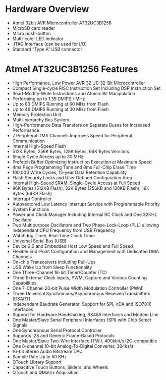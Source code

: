 # Hardware Overview
* Atmel 32bit AVR Microcontroller AT32UC3B1256
* MicroSD card reader
* Micro push-button
* Multi-color LED indicator
* JTAG Interface (can be used for I/O)
* Standard “Type A” USB connector

# Atmel AT32UC3B1256 Features
* High Performance, Low Power AVR 32 UC 32-Bit Microcontroller
* Compact Single-cycle RISC Instruction Set Including DSP Instruction Set
* Read-Modify-Write Instructions and Atomic Bit Manipulation
* Performing up to 1.39 DMIPS / MHz
* Up to 83 DMIPS Running at 60 MHz from Flash
* Up to 46 DMIPS Running at 30 MHz from Flash
* Memory Protection Unit
* Multi-hierarchy Bus System
* High-Performance Data Transfers on Separate Buses for Increased Performance
* 7 Peripheral DMA Channels Improves Speed for Peripheral Communication
* Internal High-Speed Flash
* 512K Bytes, 256K Bytes, 128K Bytes, 64K Bytes Versions
* Single Cycle Access up to 30 MHz
* Prefetch Buffer Optimizing Instruction Execution at Maximum Speed
* 4ms Page Programming Time and 8ms Full-Chip Erase Time
* 100,000 Write Cycles, 15-year Data Retention Capability
* Flash Security Locks and User Defined Configuration Area
* Internal High-Speed SRAM, Single-Cycle Access at Full Speed
* 96K Bytes (512KB Flash), 32K Bytes (256KB and 128KB Flash), 16K Bytes (64KB Flash)
* Interrupt Controller
* Autovectored Low Latency Interrupt Service with Programmable Priority
* System Functions
* Power and Clock Manager Including Internal RC Clock and One 32KHz Oscillator
* Two Multipurpose Oscillators and Two Phase-Lock-Loop (PLL) allowing Independant CPU Frequency from USB Frequency
* Watchdog Timer, Real-Time Clock Timer
* Universal Serial Bus (USB)
* Device 2.0 and Embedded Host Low Speed and Full Speed
* Flexible End-Point Configuration and Management with Dedicated DMA Channels
* On-chip Transceivers Including Pull-Ups
* USB Wake Up from Sleep Functionality
* One Three-Channel 16-bit Timer/Counter (TC)
* Three External Clock Inputs, PWM, Capture and Various Counting Capabilities
* One 7-Channel 20-bit Pulse Width Modulation Controller (PWM)
* Three Universal Synchronous/Asynchronous Receiver/Transmitters (USART)
* Independant Baudrate Generator, Support for SPI, IrDA and ISO7816 interfaces
* Support for Hardware Handshaking, RS485 Interfaces and Modem Line
* One Master/Slave Serial Peripheral Interfaces (SPI) with Chip Select Signals
* One Synchronous Serial Protocol Controller
* Supports I2S and Generic Frame-Based Protocols
* One Master/Slave Two-Wire Interface (TWI), 400kbit/s I2C-compatible
* One 8-channel 10-bit Analog-To-Digital Converter, 384ks/s
* 16-bit Stereo Audio Bitstream DAC
* Sample Rate Up to 50 KHz
* QTouch Library Support
* Capacitive Touch Buttons, Sliders, and Wheels
* QTouch and QMatrix Acquisition